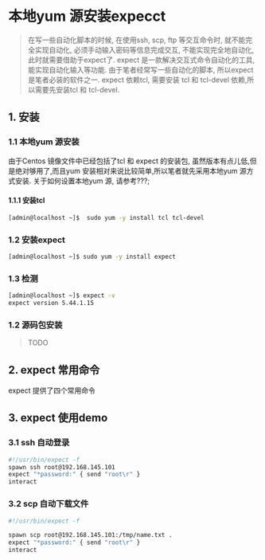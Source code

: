 # 本地yum 源安装expecct

> 在写一些自动化脚本的时候, 在使用ssh, scp, ftp 等交互命令时, 就不能完全实现自动化, 必须手动输入密码等信息完成交互, 不能实现完全地自动化, 此时就需要借助于expect了. expect 是一款解决交互式命令自动化的工具, 能实现自动化输入等功能. 由于笔者经常写一些自动化的脚本, 所以expect 是笔者必装的软件之一.
> expect 依赖tcl, 需要安装 tcl 和 tcl-devel 依赖,所以需要先安装tcl 和 tcl-devel. 

## 1. 安装

### 1.1 本地yum 源安装

由于Centos 镜像文件中已经包括了tcl 和 expect 的安装包, 虽然版本有点儿低,但是绝对够用了,而且yum 安装相对来说比较简单,所以笔者就先采用本地yum 源方式安装. 关于如何设置本地yum 源, 请参考???;

#### 1.1.1 安装tcl
``` bash
[admin@localhost ~]$  sudo yum -y install tcl tcl-devel
``` 

### 1.2 安装expect
``` bash
[admin@localhost ~]$ sudo yum -y install expect
```

### 1.3 检测
``` bash
[admin@localhost ~]$ expect -v
expect version 5.44.1.15
```

### 1.2 源码包安装
> TODO

## 2. expect 常用命令
expect 提供了四个常用命令


## 3. expect 使用demo

### 3.1 ssh 自动登录
``` bash
#!/usr/bin/expect -f
spawn ssh root@192.168.145.101
expect "*password:" { send "root\r" }
interact
```

### 3.2 scp 自动下载文件
``` bash
#!/usr/bin/expect -f

spawn scp root@192.168.145.101:/tmp/name.txt .
expect "*password:" { send "root\r" }
interact
```








